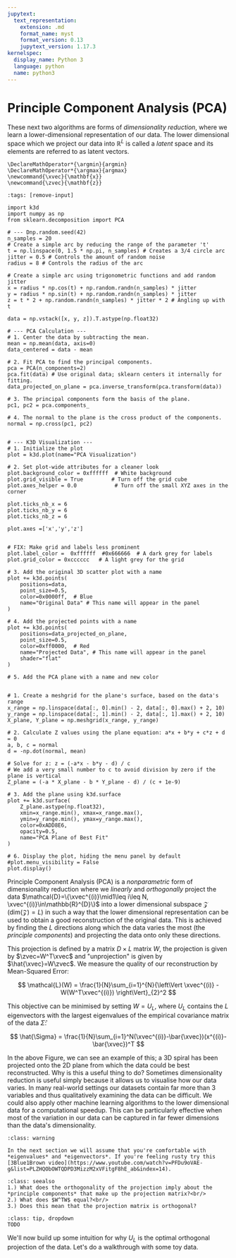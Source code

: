 ```yaml
---
jupytext:
  text_representation:
    extension: .md
    format_name: myst
    format_version: 0.13
    jupytext_version: 1.17.3
kernelspec:
  display_name: Python 3
  language: python
  name: python3
---
```






# Principle Component Analysis (PCA)
These next two algorithms are forms of *dimensionality reduction*, where we learn a lower-dimensional representation of our data. The lower dimensional space which we project our data into $\mathbb{R}^{L}$ is called a *latent* space and its elements are referred to as latent vectors.

```{math}
\DeclareMathOperator*{\argmin}{argmin}
\DeclareMathOperator*{\argmax}{argmax}
\newcommand{\xvec}{\mathbf{x}}
\newcommand{\zvec}{\mathbf{z}}
```

<!-- ```{code-cell}
:tags: [remove-input]

import plotly.io as pio
pio.renderers.default = "notebook"


import numpy as np
import plotly.graph_objects as go
from plotly.subplots import make_subplots
from sklearn.decomposition import PCA


np.random.seed(42)
n_samples = 20
# Create a simple arc by reducing the range of the parameter 't'
t = np.linspace(0, 1.5 * np.pi, n_samples) # Creates a 3/4 circle arc
jitter = 0.5 # Controls the amount of random noise
radius = 8 # Controls the radius of the arc

# Create a simple arc using trigonometric functions and add random jitter
x = radius * np.cos(t) + np.random.randn(n_samples) * jitter
y = radius * np.sin(t) + np.random.randn(n_samples) * jitter
z = t * 2 + np.random.randn(n_samples) * jitter * 2 # Angling up with t

data = np.vstack([x, y, z]).T

# --- PCA Calculation ---
# 1. Center the data by subtracting the mean.
mean = np.mean(data, axis=0)
data_centered = data - mean

# 2. Fit PCA to find the principal components.
pca = PCA(n_components=2)
pca.fit(data) # Use original data; sklearn centers it internally for fitting.
data_projected_on_plane = pca.inverse_transform(pca.transform(data))

# 3. The principal components form the basis of the plane.
pc1, pc2 = pca.components_

# 4. The normal to the plane is the cross product of the components.
normal = np.cross(pc1, pc2)
# --- End of PCA Calculation ---


# Create a figure object.
fig = go.Figure()



# Add the original 3D scatter plot trace.
fig.add_trace(go.Scatter3d(
    x=data[:, 0],
    y=data[:, 1],
    z=data[:, 2],
    mode='markers',
    marker=dict(
        size=5,
        color='blue',
        symbol='circle'
    ),
    name='Original Data'
))

# Add the points projected onto the PCA plane.
fig.add_trace(go.Scatter3d(
    x=data_projected_on_plane[:, 0],
    y=data_projected_on_plane[:, 1],
    z=data_projected_on_plane[:, 2],
    mode='markers',
    marker=dict(
        size=5,
        color='red',
        symbol='diamond'
    ),
    name='Projected Data'
))


# --- Code to visualize the PCA plane ---
# Create a meshgrid for the plane's surface.

x_range = np.linspace(-10, 10, 10)
y_range = np.linspace(-10, 10, 10)
X_plane, Y_plane = np.meshgrid(x_range, y_range)

# The plane equation is a*x + b*y + c*z + d = 0
# We can solve for z: z = (-a*x - b*y - d) / c
# The plane passes through the mean of the data.
a, b, c = normal
d = -np.dot(normal, mean)
Z_plane = (-a * X_plane - b * Y_plane - d) / c

# Add the plane surface trace.
fig.add_trace(go.Surface(
    x=X_plane,
    y=Y_plane,
    z=Z_plane,
    colorscale='greens',
    opacity=0.5,
    showscale=False,
    name='PCA Plane of Best Fit',
    showlegend=True,
))

# --- End of plane visualization code ---


# Update the layout for clarity and aesthetics.
fig.update_layout(
  title='',
    scene=dict(
        xaxis_title='X',
        yaxis_title='Y',
        zaxis_title='Z'
    ),
    margin=dict(l=0, r=0, b=0, t=40) # Adjust margins
)

# Display the interactive plot.
fig.show()
```

 -->

```{code-cell}
:tags: [remove-input]

import k3d
import numpy as np
from sklearn.decomposition import PCA

# --- Dnp.random.seed(42)
n_samples = 20
# Create a simple arc by reducing the range of the parameter 't'
t = np.linspace(0, 1.5 * np.pi, n_samples) # Creates a 3/4 circle arc
jitter = 0.5 # Controls the amount of random noise
radius = 8 # Controls the radius of the arc

# Create a simple arc using trigonometric functions and add random jitter
x = radius * np.cos(t) + np.random.randn(n_samples) * jitter
y = radius * np.sin(t) + np.random.randn(n_samples) * jitter
z = t * 2 + np.random.randn(n_samples) * jitter * 2 # Angling up with t

data = np.vstack([x, y, z]).T.astype(np.float32)

# --- PCA Calculation ---
# 1. Center the data by subtracting the mean.
mean = np.mean(data, axis=0)
data_centered = data - mean

# 2. Fit PCA to find the principal components.
pca = PCA(n_components=2)
pca.fit(data) # Use original data; sklearn centers it internally for fitting.
data_projected_on_plane = pca.inverse_transform(pca.transform(data))

# 3. The principal components form the basis of the plane.
pc1, pc2 = pca.components_

# 4. The normal to the plane is the cross product of the components.
normal = np.cross(pc1, pc2)


# --- K3D Visualization ---
# 1. Initialize the plot
plot = k3d.plot(name="PCA Visualization")

# 2. Set plot-wide attributes for a cleaner look
plot.background_color = 0xffffff  # White background
plot.grid_visible = True         # Turn off the grid cube
plot.axes_helper = 0.0            # Turn off the small XYZ axes in the corner

plot.ticks_nb_x = 6
plot.ticks_nb_y = 6
plot.ticks_nb_z = 6

plot.axes =['x','y','z']


# FIX: Make grid and labels less prominent
plot.label_color =  0xffffff  #0x666666  # A dark grey for labels
plot.grid_color = 0xcccccc   # A light grey for the grid

# 3. Add the original 3D scatter plot with a name
plot += k3d.points(
    positions=data,
    point_size=0.5,
    color=0x0000ff,  # Blue
    name="Original Data" # This name will appear in the panel
)

# 4. Add the projected points with a name
plot += k3d.points(
    positions=data_projected_on_plane,
    point_size=0.5,
    color=0xff0000,  # Red
    name="Projected Data", # This name will appear in the panel
    shader="flat"
)

# 5. Add the PCA plane with a name and new color


# 1. Create a meshgrid for the plane's surface, based on the data's range
x_range = np.linspace(data[:, 0].min() - 2, data[:, 0].max() + 2, 10)
y_range = np.linspace(data[:, 1].min() - 2, data[:, 1].max() + 2, 10)
X_plane, Y_plane = np.meshgrid(x_range, y_range)

# 2. Calculate Z values using the plane equation: a*x + b*y + c*z + d = 0
a, b, c = normal
d = -np.dot(normal, mean)

# Solve for z: z = (-a*x - b*y - d) / c
# We add a very small number to c to avoid division by zero if the plane is vertical
Z_plane = (-a * X_plane - b * Y_plane - d) / (c + 1e-9)

# 3. Add the plane using k3d.surface
plot += k3d.surface(
    Z_plane.astype(np.float32),
    xmin=x_range.min(), xmax=x_range.max(),
    ymin=y_range.min(), ymax=y_range.max(),
    color=0xADD8E6,
    opacity=0.5,
    name="PCA Plane of Best Fit"
)

# 6. Display the plot, hiding the menu panel by default
#plot.menu_visibility = False
plot.display()
```

Principle Component Analysis (PCA) is a *nonparametric* form of dimensionality reduction where we *linearly* and *orthogonally* project the data $\mathcal{D}=\{\xvec^{(i)}\mid1\leq i\leq N, \xvec^{(i)}\in\mathbb{R}^{D}\}$ into a lower dimensional subspace $\mathcal{Z}$ ($\mathrm{dim}(\mathcal{Z})=L$) in such a way that the lower dimensional representation can be used to obtain a good reconstruction of the original data. This is achieved by finding the $L$ directions along which the data varies the most (the *principle components*) and projecting the data onto only these directions.


This projection is defined by a matrix $D\times L$ matrix $W$, the projection is given by $\zvec=W^T\xvec$ and "unprojection" is given by $\hat{\xvec}=W\zvec$. We measure the quality of our reconstruction by Mean-Squared Error:

$$
\mathcal{L}(W) = \frac{1}{N}\sum_{i=1}^{N}{\left\Vert \xvec^{(i)} - W(W^T\xvec^{(i)}) \right\Vert}_{2}^2
$$

This objective can be minimised by setting $W=U_L$, where $U_L$ contains the $L$ eigenvectors with the largest eigenvalues of the empirical covariance matrix of the data $\hat{\Sigma}$:

$$
\hat{\Sigma} = \frac{1}{N}\sum_{i=1}^N(\xvec^{(i)}-\bar{\xvec})(x^{(i)}-\bar{\xvec})^T
$$


In the above Figure, we can see an example of this; a 3D spiral has been projected onto the 2D plane from which the data could be best reconstructed. Why is this a useful thing to do? Sometimes dimensionality reduction is useful simply because it allows us to visualise how our data varies. In many real-world settings our datasets contain far more than 3 variables and thus qualitatively examining the data can be difficult. We could also apply other machine learning algorithms to the lower dimensional data for a computational speedup. This can be particularly effective when most of the variation in our data can be captured in far fewer dimensions than the data's dimensionality.

```{margin}
:class: warning

In the next section we will assume that you're comfortable with *eigenvalues* and *eigenvectors*. If you're feeling rusty try this [3Blue1Brown video](https://www.youtube.com/watch?v=PFDu9oVAE-g&list=PLZHQObOWTQDPD3MizzM2xVFitgF8hE_ab&index=14).
```

```{admonition} Exercise
:class: seealso
1.) What does the orthogonality of the projection imply about the *principle components* that make up the projection matrix?<br/>
2.) What does $W^TW$ equal?<br/>
3.) Does this mean that the projection matrix is orthogonal?
```

````{admonition} Check your answers
:class: tip, dropdown
TODO
````

We'll now build up some intuition for why $U_L$ is the optimal orthogonal projection of the data. Let's do a walkthrough with some toy data.


